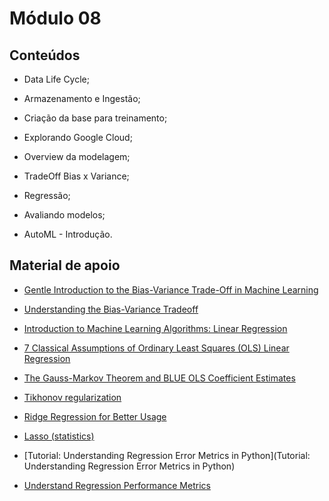# Módulo 08

## Conteúdos

- Data Life Cycle;

- Armazenamento e Ingestão;

- Criação da base para treinamento;

- Explorando Google Cloud;

- Overview da modelagem;

- TradeOff Bias x Variance;

- Regressão;

- Avaliando modelos;

- AutoML - Introdução.


## Material de apoio

- [Gentle Introduction to the Bias-Variance Trade-Off in Machine Learning](https://web.archive.org/web/20200727180419/https://machinelearningmastery.com/gentle-introduction-to-the-bias-variance-trade-off-in-machine-learning/)

- [Understanding the Bias-Variance Tradeoff](https://web.archive.org/web/20200727180646/http://scott.fortmann-roe.com/docs/BiasVariance.html)

- [Introduction to Machine Learning Algorithms: Linear Regression](https://towardsdatascience.com/introduction-to-machine-learning-algorithms-linear-regression-14c4e325882a)

- [7 Classical Assumptions of Ordinary Least Squares (OLS) Linear Regression](https://web.archive.org/web/20200727181139/https://statisticsbyjim.com/regression/ols-linear-regression-assumptions)

- [The Gauss-Markov Theorem and BLUE OLS Coefficient Estimates](https://web.archive.org/web/20200727181912/https://statisticsbyjim.com/regression/gauss-markov-theorem-ols-blue)

- [Tikhonov regularization](https://en.wikipedia.org/wiki/Tikhonov_regularization)

- [Ridge Regression for Better Usage](https://towardsdatascience.com/ridge-regression-for-better-usage-2f19b3a202db)

- [Lasso (statistics)](https://en.wikipedia.org/wiki/Lasso_(statistics))

- [Tutorial: Understanding Regression Error Metrics in Python](Tutorial: Understanding Regression Error Metrics in Python)

- [Understand Regression Performance Metrics](https://becominghuman.ai/understand-regression-performance-metrics-bdb0e7fcc1b3)